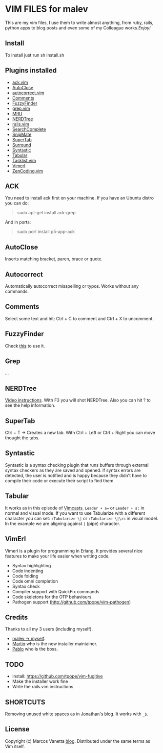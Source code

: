 VIM FILES for malev
===================
This are my vim files, I use them to write almost anything, from ruby, rails, python apps
to blog posts and even some of my Colleague works.*Enjoy!*

Install
-------
To install just run sh install.sh

Plugins installed
-----------------

* [ack.vim](http://www.vim.org/scripts/script.php?script_id=2572)
* [AutoClose](http://www.vim.org/scripts/script.php?script_id=1849)
* [autocorrect.vim](http://www.vim.org/scripts/script.php?script_id=2429) 
* [Comments](http://www.vim.org/scripts/script.php?script_id=1528)
* [FuzzyFinder](http://www.vim.org/scripts/script.php?script_id=1984)
* [grep.vim](http://www.vim.org/scripts/script.php?script_id=311)
* [MRU](http://www.vim.org/scripts/script.php?script_id=194)
* [NERDTree](http://www.vim.org/scripts/script.php?script_id=1658)
* [rails.vim](https://github.com/tpope/vim-rails)
* [SearchComplete](http://www.vim.org/scripts/script.php?script_id=474)
* [SnipMate](http://www.vim.org/scripts/script.php?script_id=2540)
* [SuperTab](http://www.vim.org/scripts/script.php?script_id=1643)
* [Surround](http://www.vim.org/scripts/script.php?script_id=1697)
* [Syntastic](http://www.vim.org/scripts/script.php?script_id=2736)
* [Tabular](https://github.com/godlygeek/tabular)
* [Tasklist.vim](http://www.vim.org/scripts/script.php?script_id=2607)
* [Vimerl](http://www.vim.org/scripts/script.php?script_id=3743)
* [ZenCoding.vim](http://www.vim.org/scripts/script.php?script_id=2981)

ACK
---
You need to install ack first on your machine. If you have an Ubuntu distro you can do:

> sudo apt-get install ack-grep 

And in ports:

> sudo port install p5-app-ack 

AutoClose
---------
Inserts matching bracket, paren, brace or quote.

Autocorrect
-----------
Automatically autocorrect misspelling or typos. Works without any commands.

Comments
--------
Select some text and hit: Ctrl + C to comment and Ctrl + X to uncomment.

FuzzyFinder
-----------
Check [this](http://www.ezequielmarquez.com.ar/2011/10/fuzzyfinder-vim.html) to use it.

Grep
----
...

NERDTree
--------
[Video instructions](http://www.youtube.com/watch?v=CPu9mDpSYj0). With F3 you will shot NERDTree.
Also you can hit ? to see the help information.

SuperTab
--------
Ctrl + T -> Creates a new tab. With Ctrl + Left or Ctrl + Right you can move thought the tabs.

Syntastic
---------
Syntastic is a syntax checking plugin that runs buffers through external syntax 
checkers as they are saved and opened. If syntax errors are detected, the user 
is notified and is happy because they didn't have to compile their code or 
execute their script to find them. 

Tabular
-------
It works as in this episode of [Vimcasts](http://vimcasts.org/episodes/aligning-text-with-tabular-vim/). `Leader + a=` or `Leader + a:` in normal and visual mode. If you want to use Tabularize with a different character you can set: `:Tabularize \|` or `:Tabularize \|\zs` in visual model. In the example we are aligning against `|` (pipe) character.

VimErl
------
Vimerl is a plugin for programming in Erlang. It provides several nice features to make your life easier when writing code.

* Syntax highlighting 
* Code indenting 
* Code folding 
* Code omni completion 
* Syntax check 
* Compiler support with QuickFix commands 
* Code skeletons for the OTP behaviours 
* Pathogen support (http://github.com/tpope/vim-pathogen)

Credits
-------
Thanks to all my 3 users (including myself).

* [malev -> myself](http://twitter.com/malev).
* [Martin](http://twitter.com/maku_martin) who is the new installer maintainer.
* [Pablo](http://twitter.com/pabloroz) who is the boss.

TODO
----

* Install: https://github.com/tpope/vim-fugitive
* Make the installer work fine
* Write the rails.vim instructions

SHORTCUTS
---------

Removing unused white spaces as in [Jonathan's blog](http://technotales.wordpress.com/2010/03/31/preserve-a-vim-function-that-keeps-your-state/). It works with `_$`.

License
-------
Copyright (c) Marcos Vanetta [blog](http://blog.malev.com.ar). Distributed under the same terms as Vim itself.
